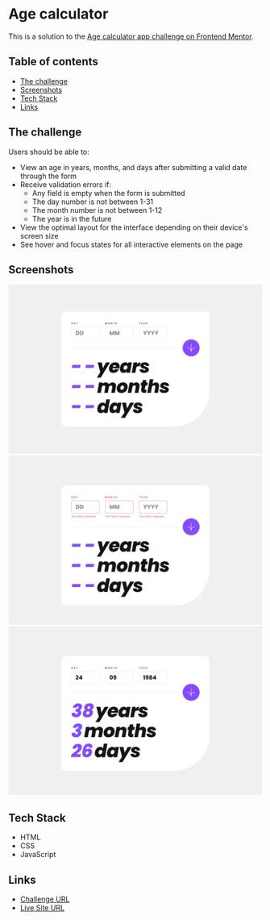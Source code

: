 # Age calculator

This is a solution to the [Age calculator app challenge on Frontend Mentor](https://www.frontendmentor.io/challenges/age-calculator-app-dF9DFFpj-Q).

## Table of contents

- [The challenge](#the-challenge)
- [Screenshots](#screenshots)
- [Tech Stack](#tech-stack)
- [Links](#links)

## The challenge

Users should be able to:

- View an age in years, months, and days after submitting a valid date through the form
- Receive validation errors if:
  - Any field is empty when the form is submitted
  - The day number is not between 1-31
  - The month number is not between 1-12
  - The year is in the future
- View the optimal layout for the interface depending on their device's screen size
- See hover and focus states for all interactive elements on the page

## Screenshots

![](./readme-assets/desktop-design.jpg)
![](./readme-assets/desktop-error-empty.jpg)
![](./readme-assets/desktop-completed.jpg)

## Tech Stack

- HTML
- CSS
- JavaScript

## Links

- [Challenge URL](https://www.frontendmentor.io/challenges/age-calculator-app-dF9DFFpj-Q)
- [Live Site URL](https://small-projects-eight.vercel.app/)
